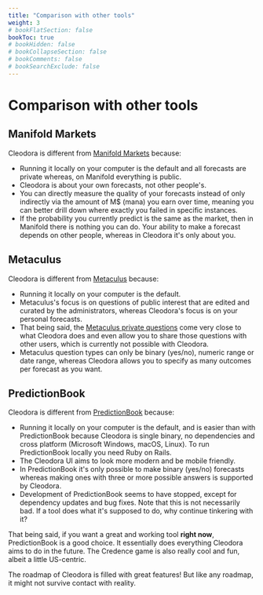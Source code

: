 ```yaml
---
title: "Comparison with other tools"
weight: 3
# bookFlatSection: false
bookToc: true
# bookHidden: false
# bookCollapseSection: false
# bookComments: false
# bookSearchExclude: false
---
```


# Comparison with other tools

## Manifold Markets

Cleodora is different from [Manifold Markets](https://manifold.markets)
because:

* Running it locally on your computer is the default and all forecasts are
  private whereas, on Manifold everything is public.
* Cleodora is about your own forecasts, not other people's.
* You can directly measure the quality of your forecasts instead of only
  indirectly via the amount of M$ (mana) you earn over time, meaning you can
  better drill down where exactly you failed in specific instances.
* If the probability you currently predict is the same as the market, then in
  Manifold there is nothing you can do. Your ability to make a forecast depends
  on other people, whereas in Cleodora it's only about you.


## Metaculus

Cleodora is different from [Metaculus](https://metaculus.com) because:

* Running it locally on your computer is the default.
* Metaculus's focus is on questions of public interest that are edited and
  curated by the administrators, whereas Cleodora's focus is on your personal
  forecasts.
* That being said, the [Metaculus private
  questions](https://www.metaculus.com/help/faq/#question-private) come very
  close to what Cleodora does and even allow you to share those questions with
  other users, which is currently not possible with Cleodora.
* Metaculus question types can only be binary (yes/no), numeric range or date
  range, whereas Cleodora allows you to specify as many outcomes per forecast
  as you want.


## PredictionBook

Cleodora is different from [PredictionBook](https://predictionbook.com) because:

* Running it locally on your computer is the default, and is easier
  than with PredictionBook because Cleodora is single binary, no dependencies
  and cross platform (Microsoft Windows, macOS, Linux). To run PredictionBook
  locally you need Ruby on Rails.
* The Cleodora UI aims to look more modern and be mobile friendly.
* In PredictionBook it's only possible to make binary (yes/no) forecasts
  whereas making ones with three or more possible answers is supported by
  Cleodora.
* Development of PredictionBook seems to have stopped, except for dependency
  updates and bug fixes. Note that this is not necessarily bad. If a tool does
  what it's supposed to do, why continue tinkering with it?

That being said, if you want a great and working tool **right now**,
PredictionBook is a good choice. It essentially does everything Cleodora
aims to do in the future. The Credence game is also really cool and fun, albeit
a little US-centric.

The roadmap of Cleodora is filled with great features! But like any roadmap, it
might not survive contact with reality.
